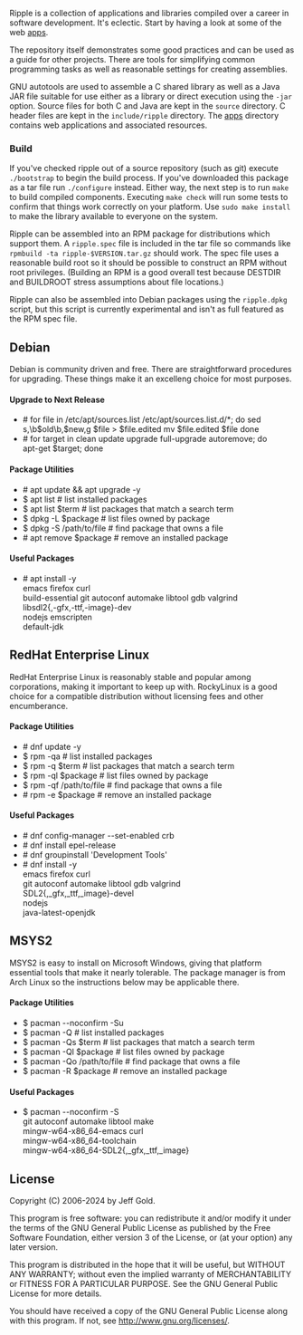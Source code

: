 Ripple is a collection of applications and libraries compiled over a
career in software development.  It's eclectic.  Start by having a
look at some of the web [apps](apps/).

The repository itself demonstrates some good practices and can be used
as a guide for other projects.  There are tools for simplifying
common programming tasks as well as reasonable settings for creating
assemblies.

GNU autotools are used to assemble a C shared library as well as a
Java JAR file suitable for use either as a library or direct execution
using the `-jar` option.  Source files for both C and Java are kept in
the `source` directory.  C header files are kept in the
`include/ripple` directory.  The [apps](apps/) directory contains web
applications and associated resources.

### Build

If you've checked ripple out of a source repository (such as git)
execute `./bootstrap` to begin the build process.  If you've
downloaded this package as a tar file run `./configure` instead.
Either way, the next step is to run `make` to build compiled
components.  Executing `make check` will run some tests to confirm
that things work correctly on your platform.  Use `sudo make install`
to make the library available to everyone on the system.

Ripple can be assembled into an RPM package for distributions which
support them.  A `ripple.spec` file is included in the tar file so
commands like `rpmbuild -ta ripple-$VERSION.tar.gz` should work.  The
spec file uses a reasonable build root so it should be possible to
construct an RPM without root privileges.  (Building an RPM is a good
overall test because DESTDIR and BUILDROOT stress assumptions about
file locations.)

Ripple can also be assembled into Debian packages using the
`ripple.dpkg` script, but this script is currently experimental and
isn't as full featured as the RPM spec file.

## Debian

Debian is community driven and free.  There are straightforward
procedures for upgrading.  These things make it an excelleng choice
for most purposes.

#### Upgrade to Next Release

  - \# for file in /etc/apt/sources.list /etc/apt/sources.list.d/*; do
        sed s,\b$old\b,$new,g $file > $file.edited
        mv $file.edited $file
      done
  - \# for target in clean update upgrade full-upgrade autoremove; do \
        apt-get $target; done

#### Package Utilities

  - \# apt update && apt upgrade -y
  - $ apt list # list installed packages
  - $ apt list $term # list packages that match a search term
  - $ dpkg -L $package # list files owned by package
  - $ dpkg -S /path/to/file # find package that owns a file
  - \# apt remove $package # remove an installed package

#### Useful Packages

  - \# apt install -y \
        emacs firefox curl \
        build-essential git autoconf automake libtool gdb valgrind \
        libsdl2{,-gfx,-ttf,-image}-dev \
        nodejs emscripten \
        default-jdk

## RedHat Enterprise Linux

RedHat Enterprise Linux is reasonably stable and popular among
corporations, making it important to keep up with.  RockyLinux is a
good choice for a compatible distribution without licensing fees and
other encumberance.

#### Package Utilities

  - \# dnf update -y
  - $ rpm -qa # list installed packages
  - $ rpm -q $term # list packages that match a search term
  - $ rpm -ql $package # list files owned by package
  - $ rpm -qf /path/to/file # find package that owns a file
  - \# rpm -e $package # remove an installed package

#### Useful Packages

  - \# dnf config-manager --set-enabled crb
  - \# dnf install epel-release
  - \# dnf groupinstall 'Development Tools'
  - \# dnf install -y \
        emacs firefox curl \
        git autoconf automake libtool gdb valgrind \
        SDL2{,_gfx,_ttf,_image}-devel \
        nodejs \
        java-latest-openjdk

## MSYS2

MSYS2 is easy to install on Microsoft Windows, giving that platform
essential tools that make it nearly tolerable.  The package manager is
from Arch Linux so the instructions below may be applicable there.

#### Package Utilities

  - $ pacman --noconfirm -Su
  - $ pacman -Q # list installed packages
  - $ pacman -Qs $term # list packages that match a search term
  - $ pacman -Ql $package # list files owned by package
  - $ pacman -Qo /path/to/file # find package that owns a file
  - $ pacman -R $package # remove an installed package

#### Useful Packages

  - $ pacman --noconfirm -S \
        git autoconf automake libtool make \
        mingw-w64-x86_64-emacs curl \
        mingw-w64-x86_64-toolchain \
        mingw-w64-x86_64-SDL2{,_gfx,_ttf,_image}

## License

Copyright (C) 2006-2024 by Jeff Gold.

This program is free software: you can redistribute it and/or modify
it under the terms of the GNU General Public License as published by
the Free Software Foundation, either version 3 of the License, or (at
your option) any later version.

This program is distributed in the hope that it will be useful, but
WITHOUT ANY WARRANTY; without even the implied warranty of
MERCHANTABILITY or FITNESS FOR A PARTICULAR PURPOSE.  See the GNU
General Public License for more details.

You should have received a copy of the GNU General Public License
along with this program.  If not, see <http://www.gnu.org/licenses/>.
